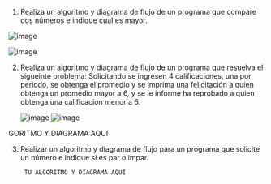 1. Realiza un algoritmo y diagrama de flujo de un programa que compare dos números e indique cual es mayor.
  
 ![image](https://user-images.githubusercontent.com/119713481/213884630-19e1d8a6-7c3c-409f-98b6-1cfbd9f14a8f.png)
 
		
![image](https://user-images.githubusercontent.com/119713481/213884592-282f847a-b317-4dd8-be11-005163b1be0d.png)

        
2. Realiza un algoritmo y diagrama de flujo de un programa que resuelva el sigueinte problema: Solicitando se ingresen 4 calificaciones, una por periodo, se obtenga el promedio y se imprima una felicitación a quien obtenga un promedio mayor a 6, y se le informe ha reprobado a quien obtenga una calificacion menor a 6.

     ![image](https://user-images.githubusercontent.com/119713481/213885335-de6377de-e556-4a3e-960e-fe8849d9e5de.png)
     ![image](https://user-images.githubusercontent.com/119713481/213885802-52e55f25-434c-4ea8-8654-7324167483a5.png)

GORITMO Y DIAGRAMA AQUI

3. Realizar un algoritmo y diagrama de flujo para un programa que solicite un número e indique si es par o impar.

        TU ALGORITMO Y DIAGRAMA AQUI
